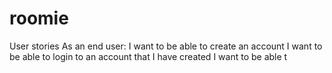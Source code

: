 # roomie

User stories
As an end user:
I want to be able to create an account
I want to be able to login to an account that I have created
I want to be able t
